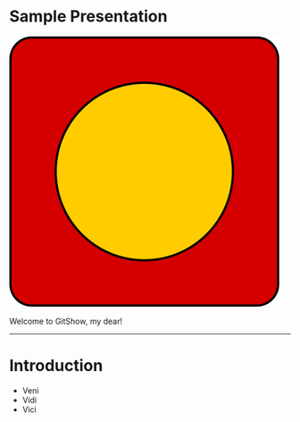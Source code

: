 <!-- .slide: class="title" -->

# Sample Presentation <!-- .element: class="r-fit-text" -->

![Square](assets/square.svg) <!-- .element: class="r-stretch" -->

Welcome to GitShow, my dear!

---

# Introduction

- Veni
- Vidi
- Vici
